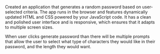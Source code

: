 Created an application that generates a random password based on user-selected criteria. The app runs in the browser and features dynamically updated HTML and CSS powered by your JavaScript code. It has a clean and polished user interface and is responsive, which ensures that it adapts to multiple screen sizes.

When user clicks generate password than there will be multiple prompts that allow the user to select what type of characters they would like in their password, and the length they would want. 
